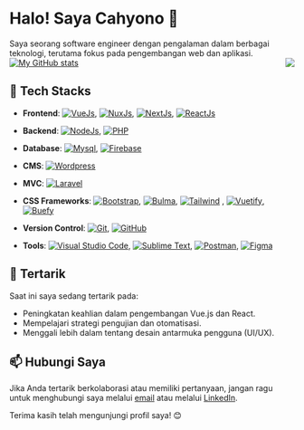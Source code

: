 # Halo! Saya Cahyono 👋

Saya seorang software engineer dengan pengalaman dalam berbagai teknologi, terutama fokus pada pengembangan web dan aplikasi.
[![My GitHub stats](https://github-readme-stats.vercel.app/api?username=yono99)](https://github.com/yono99)
  <img src="https://github-readme-stats.vercel.app/api/top-langs/?username=yono99&langs_count=10" align="right">
## 🚀 Tech Stacks

- **Frontend**:  [![VueJs](https://img.shields.io/badge/VueJs-2f1a47?style=flat&logo=Vue.js)](https://vuejs.org/),
                [![NuxJs](https://img.shields.io/badge/NuxtJs-dff5eb?style=flat&logo=Nuxt.js)](https://nuxt.com/),
                [![NextJs](https://img.shields.io/badge/NextJs-000000?style=flat&logo=Next.js)](https://nextjs.org/),
                [![ReactJs](https://img.shields.io/badge/ReactJs-ffffff?style=flat&logo=React)](https://react.dev/)

- **Backend**: [![NodeJs](https://img.shields.io/badge/NodeJs-e4f7e6?style=flat&logo=Node.js)](https://nodejs.org/),
                [![PHP](https://img.shields.io/badge/PHP-c6cef7?style=flat&logo=PHP)](https://www.php.net/)
- **Database**: [![Mysql](https://img.shields.io/badge/Mysql-e8f7fa?style=flat&logo=mysql)](https://www.mysql.com/),
              [![Firebase](https://img.shields.io/badge/Firebase-ffffff?style=flat&logo=firebase)](https://firebase.google.com/)
 
- **CMS**: [![Wordpress](https://img.shields.io/badge/Wordpress-21759b?style=flat&logo=wordpress)](https://wordpress.com/)
- **MVC**: [![Laravel](https://img.shields.io/badge/Laravel-ffffff?style=flat&logo=laravel)](https://laravel.com/)
- **CSS Frameworks**: [![Bootstrap](https://img.shields.io/badge/Bootstrap-fff?style=flat&logo=Bootstrap)](https://getbootstrap.com/),
                      [![Bulma](https://img.shields.io/badge/Bulma-ffffff?style=flat&logo=Bulma)](https://bulma.io/),
                      [![Tailwind](https://img.shields.io/badge/Tailwind_CSS-ffffff?style=flat&logo=Tailwind%20CSS)](https://tailwindcss.com/) ,
                      [![Vuetify](https://img.shields.io/badge/Vuetify-51b6db?style=flat&logo=Vuetify)](https://vuetifyjs.com/),
                      [![Buefy](https://img.shields.io/badge/Buefy-ffffff?style=flat&logo=Buefy)](https://buefy.org/)
- **Version Control**: [![Git](https://img.shields.io/badge/Git-ffffff?style=flat&logo=Git)](https://git-scm.com/),
                      [![GitHub](https://img.shields.io/badge/GitHub-000000?style=flat&logo=GitHub)](https://github.com/)
- **Tools**: [![Visual Studio Code](https://img.shields.io/badge/Visual_Studio_code-21759b?style=flat&logo=Visual%20Studio%20Code)](https://code.visualstudio.com/),
              [![Sublime Text](https://img.shields.io/badge/Sublime_Text-ffffff?style=flat&logo=Sublime%20Text)](https://code.visualstudio.com/), 
            [![Postman](https://img.shields.io/badge/Postman-ffffff?style=flat&logo=Postman)](https://www.postman.com/),
           [![Figma](https://img.shields.io/badge/Figma-ffffff?style=flat&logo=Figma)](https://www.figma.com/)

## 🌱 Tertarik

Saat ini saya sedang tertarik pada:
- Peningkatan keahlian dalam pengembangan Vue.js dan React.
- Mempelajari strategi pengujian dan otomatisasi.
- Menggali lebih dalam tentang desain antarmuka pengguna (UI/UX).

## 📫 Hubungi Saya

Jika Anda tertarik berkolaborasi atau memiliki pertanyaan, jangan ragu untuk menghubungi saya melalui [email](mailto:cahyono@example.com) atau melalui [LinkedIn](https://www.linkedin.com/in/cahyono99/).

Terima kasih telah mengunjungi profil saya! 😊

